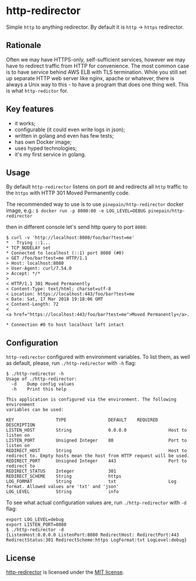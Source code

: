 # http-redirector

Simple `http` to anything redirector. By default it is `http` -> `https` redirector.

## Rationale

Often we may have HTTPS-only, self-sufficient services, however we may have to redirect traffic from HTTP for
convenience. The most common case is to have service behind AWS ELB with TLS termination. While you still set
up separate HTTP web server like nginx, apache or whatever, there is always a Unix way to this - to have a program
that does one thing well. This is what `http-redictor` for.

## Key features

 - it works;
 - configurable (it could even write logs in json);
 - written in golang and even has few tests;
 - has own Docker image;
 - uses hyped technologies;
 - it's my first service in golang.

## Usage

By default `http-redirector` listens on port `80` and redirects all `http` traffic to the `https`
with HTTP 301 Moved Permanently code.

The recommended way to use is to use `pinepain/http-redirector` docker image, e.g.:
`$ docker run -p 8080:80 -e LOG_LEVEL=DEBUG pinepain/http-redirector`
 
then in different console let's send http query to port `8080`: 

```
$ curl -v 'http://localhost:8080/foo/bar?test=me'
*   Trying ::1...
* TCP_NODELAY set
* Connected to localhost (::1) port 8080 (#0)
> GET /foo/bar?test=me HTTP/1.1
> Host: localhost:8080
> User-Agent: curl/7.54.0
> Accept: */*
> 
< HTTP/1.1 301 Moved Permanently
< Content-Type: text/html; charset=utf-8
< Location: https://localhost:443/foo/bar?test=me
< Date: Sat, 17 Mar 2018 19:18:06 GMT
< Content-Length: 72
< 
<a href="https://localhost:443/foo/bar?test=me">Moved Permanently</a>.

* Connection #0 to host localhost left intact
```

## Configuration

`http-redirector` configured with environment variables. To list them, as well as default,
please, run `./http-redirector` with `-h` flag:

```
$ ./http-redirector -h
Usage of ./http-redirector:
  -d	Dump config values
  -h	Print this help

This application is configured via the environment. The following environment
variables can be used:

KEY                TYPE                DEFAULT    REQUIRED    DESCRIPTION
LISTEN_HOST        String              0.0.0.0                Host to listen on
LISTEN_PORT        Unsigned Integer    80                     Port to listen on
REDIRECT_HOST      String                                     Host to redirect to. Empty hosts mean the host from HTTP request will be used.
REDIRECT_PORT      Unsigned Integer    443                    Port to redirect to
REDIRECT_STATUS    Integer             301                    
REDIRECT_SCHEME    String              https                  
LOG_FORMAT         String              txt                    Log format. Allowed values are 'txt' and 'json'
LOG_LEVEL          String              info                   
```

To see what actual configuration values are, run `./http-redirector` with `-d` flag:

```
export LOG_LEVEL=debug
export LISTEN_PORT=8080
$ ./http-redirector -d
{ListenHost:0.0.0.0 ListenPort:8080 RedirectHost: RedirectPort:443 RedirectStatus:301 RedirectScheme:https LogFormat:txt LogLevel:debug}
```

## License

[http-redirector](https://github.com/pinepain/http-redirector) is licensed under the [MIT license](http://opensource.org/licenses/MIT).
